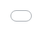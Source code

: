 +++
date = 2018-07-23T14:10:05Z
featured = true
imagen_intro = "/v1532355592/aventics_noticia.jpg"
tags = ["aventics", "frl", "válvulas", "costa rica"]
title = "Amplia gama de opciones en filtros, reguladores, lubricadores"

+++
**Tome la mejor decisión, somos un equipo que nos gusta asesorar a nuestros clientes y socios.**

**La familia AVENTICS**

Series AS FRL abarca tamaños de puerto de 3/8 " a 1" e incluye filtros individuales, reguladores y lubricadores, además de muchos otros componentes de diseño modular, que permiten combinaciones estándar y personalizadas. Diseño de polímero ligero y moderno. Personaliza tu sistema con válvulas de bloqueo, bloques de distribución, combinaciones filtro-regulador, válvulas de arranque suave, etc.

<div>

<iframe src="[https://www.youtube.com/embed/FyPgSuwIMWQ](https://www.youtube.com/embed/FyPgSuwIMWQ "https://www.youtube.com/embed/FyPgSuwIMWQ")" style="position:absolute;top:0;left:0;width:100%;height:100%;border:0" allowfullscreen="" title="YouTube Video"></iframe>/div>